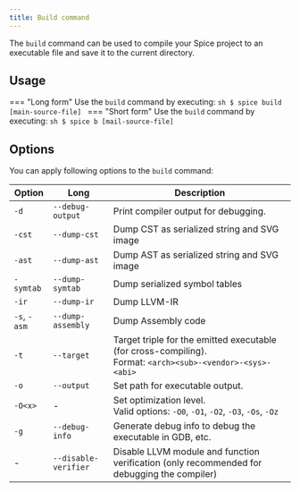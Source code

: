 ```yaml
---
title: Build command
---
```


The `build` command can be used to compile your Spice project to an executable file and save it to the current directory.

## Usage
=== "Long form"
    Use the `build` command by executing:
    ```sh
    $ spice build [main-source-file]
    ```
=== "Short form"
    Use the `build` command by executing:
    ```sh
    $ spice b [mail-source-file]
    ```

## Options
You can apply following options to the `build` command:

| Option       | Long                 | Description                                                                                                     |
|--------------|----------------------|-----------------------------------------------------------------------------------------------------------------|
| `-d`         | `--debug-output`     | Print compiler output for debugging.                                                                            |
| `-cst`       | `--dump-cst`         | Dump CST as serialized string and SVG image                                                                     |
| `-ast`       | `--dump-ast`         | Dump AST as serialized string and SVG image                                                                     |
| `-symtab`    | `--dump-symtab`      | Dump serialized symbol tables                                                                                   |
| `-ir`        | `--dump-ir`          | Dump LLVM-IR                                                                                                    |
| `-s`, `-asm` | `--dump-assembly`    | Dump Assembly code                                                                                              |
| `-t`         | `--target`           | Target triple for the emitted executable (for cross-compiling). <br> Format: `<arch><sub>-<vendor>-<sys>-<abi>` |
| `-o`         | `--output`           | Set path for executable output.                                                                                 |
| `-O<x>`      | -                    | Set optimization level. <br> Valid options: `-O0`, `-O1`, `-O2`, `-O3`, `-Os`, `-Oz`                            |
| `-g`         | `--debug-info`       | Generate debug info to debug the executable in GDB, etc.                                                        |
| -            | `--disable-verifier` | Disable LLVM module and function verification (only recommended for debugging the compiler)                     |